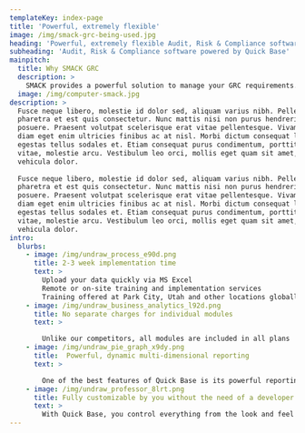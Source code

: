 ```yaml
---
templateKey: index-page
title: 'Powerful, extremely flexible'
image: /img/smack-grc-being-used.jpg
heading: 'Powerful, extremely flexible Audit, Risk & Compliance software powered by Quick Base'
subheading: 'Audit, Risk & Compliance software powered by Quick Base'
mainpitch:
  title: Why SMACK GRC
  description: >
    SMACK provides a powerful solution to manage your GRC requirements. Lorem ipsum dolor sit amet, consectetur adipiscing elit. Nam scelerisque fringilla nibh at scelerisque. Praesent efficitur erat sem, in pulvinar massa pulvinar sit amet. Suspendisse potenti. Pellentesque habitant morbi tristique senectus et netus et malesuada fames ac turpis egestas. Aliquam et tempor nulla, eu porta nibh. Nam consectetur, neque quis tincidunt euismod, nulla sapien mollis diam, vel posuere ligula elit vitae quam. Cras sodales magna consectetur, interdum augue sit amet, viverra libero. Sed sollicitudin nibh ac est pretium ultrices. Nulla faucibus posuere elit, quis interdum leo rutrum ac. Fusce consequat pellentesque neque, ut maximus mauris malesuada at. Donec laoreet porta est, eu rhoncus purus imperdiet eget.
  image: /img/computer-smack.jpg
description: >
  Fusce neque libero, molestie id dolor sed, aliquam varius nibh. Pellentesque
  pharetra et est quis consectetur. Nunc mattis nisi non purus hendrerit
  posuere. Praesent volutpat scelerisque erat vitae pellentesque. Vivamus vel
  diam eget enim ultricies finibus ac at nisl. Morbi dictum consequat lacus, a
  egestas tellus sodales et. Etiam consequat purus condimentum, porttitor massa
  vitae, molestie arcu. Vestibulum leo orci, mollis eget quam sit amet, aliquam
  vehicula dolor.
  
  Fusce neque libero, molestie id dolor sed, aliquam varius nibh. Pellentesque
  pharetra et est quis consectetur. Nunc mattis nisi non purus hendrerit
  posuere. Praesent volutpat scelerisque erat vitae pellentesque. Vivamus vel
  diam eget enim ultricies finibus ac at nisl. Morbi dictum consequat lacus, a
  egestas tellus sodales et. Etiam consequat purus condimentum, porttitor massa
  vitae, molestie arcu. Vestibulum leo orci, mollis eget quam sit amet, aliquam
  vehicula dolor.
intro:
  blurbs:
    - image: /img/undraw_process_e90d.png
      title: 2-3 week implementation time
      text: >        
        Upload your data quickly via MS Excel
        Remote or on-site training and implementation services
        Training offered at Park City, Utah and other locations globally as needed
    - image: /img/undraw_business_analytics_l92d.png
      title: No separate charges for individual modules
      text: >

        Unlike our competitors, all modules are included in all plans
    - image: /img/undraw_pie_graph_x9dy.png
      title:  Powerful, dynamic multi-dimensional reporting 
      text: >

        One of the best features of Quick Base is its powerful reporting. It is easy to create all types of reports, including, Kanban, Gantt, Calendar, Map, and Charts of many kinds.
    - image: /img/undraw_professor_8lrt.png
      title: Fully customizable by you without the need of a developer
      text: >
        With Quick Base, you control everything from the look and feel to the functionality. The workflows, forms, fields, tables, reports, dashboards, and other app building blocks can be configured to match your unique  processes. You can even build your own apps from scratch with no need for coding or IT assistance. Custom app development has never been easier than with Quick Base.
---
```


